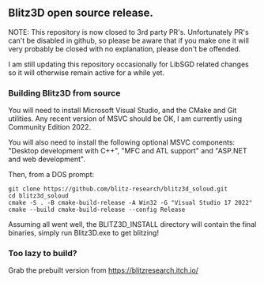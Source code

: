 ## Blitz3D open source release.

NOTE: This repository is now closed to 3rd party PR's. Unfortunately PR's can't be disabled in github, so please be aware that if you make one it will very probably be closed with no explanation, please don't be offended.

I am still updating this repository occasionally for LibSGD related changes so it will otherwise remain active for a while yet.

### Building Blitz3D from source

You will need to install Microsoft Visual Studio, and the CMake and Git utilities. Any recent version of MSVC should be OK, I am currently using Community Edition 2022.

You will also need to install the following optional MSVC components: "Desktop development with C++", "MFC and ATL support" and "ASP.NET and web development".

Then, from a DOS prompt:

``` shell
git clone https://github.com/blitz-research/blitz3d_soloud.git
cd blitz3d_soloud
cmake -S . -B cmake-build-release -A Win32 -G "Visual Studio 17 2022"
cmake --build cmake-build-release --config Release
```
Assuming all went well, the BLITZ3D_INSTALL directory will contain the final binaries, simply run Blitz3D.exe to get blitzing!

### Too lazy to build?

Grab the prebuilt version from https://blitzresearch.itch.io/
